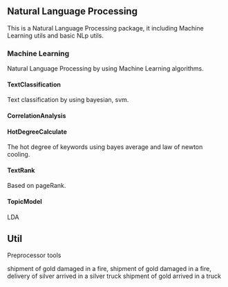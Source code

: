 ## Natural Language Processing

This is a Natural Language Processing package, it including Machine Learning utils and basic NLp utils.

###   Machine Learning

Natural Language Processing by using Machine Learning algorithms.

####   TextClassification

Text classification by using bayesian, svm.

####   CorrelationAnalysis

####   HotDegreeCalculate

The hot degree of keywords using bayes average and law of newton cooling.

####   TextRank

Based on pageRank.

####   TopicModel

LDA

##   Util

Preprocessor tools

shipment of gold damaged in a fire, shipment of gold damaged in a fire,
delivery of silver arrived in a silver truck
shipment of gold arrived in a truck
